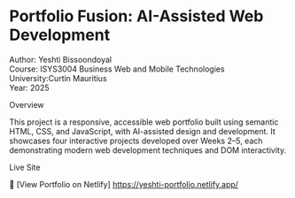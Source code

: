 # Portfolio Fusion: AI-Assisted Web Development

Author: Yeshti Bissoondoyal  
Course: ISYS3004 Business Web and Mobile Technologies  
University:Curtin Mauritius  
Year: 2025

 Overview

This project is a responsive, accessible web portfolio built using semantic HTML, CSS, and JavaScript, with AI-assisted design and development. It showcases four interactive projects developed over Weeks 2–5, each demonstrating modern web development techniques and DOM interactivity.

 Live Site

🔗 [View Portfolio on Netlify]
https://yeshti-portfolio.netlify.app/ 


